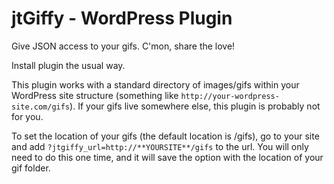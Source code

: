 jtGiffy - WordPress Plugin
=======

Give JSON access to your gifs. C'mon, share the love!

Install plugin the usual way.

This plugin works with a standard directory of images/gifs within your WordPress site structure (something like `http://your-wordpress-site.com/gifs`). If your gifs live somewhere else, this plugin is probably not for you.

To set the location of your gifs (the default location is /gifs), go to your site and add `?jtgiffy_url=http://**YOURSITE**/gifs` to the url. You will only need to do this one time, and it will save the option with the location of your gif folder.
